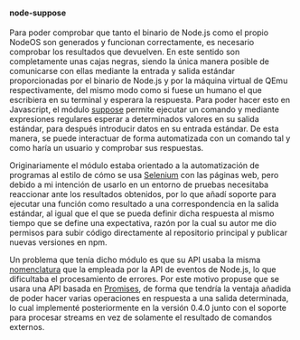 #### node-suppose

Para poder comprobar que tanto el binario de Node.js como el propio NodeOS son
generados y funcionan correctamente, es necesario comprobar los resultados que
devuelven. En este sentido son completamente unas cajas negras, siendo la única
manera posible de comunicarse con ellas mediante la entrada y salida estándar
proporcionadas por el binario de Node.js y por la máquina virtual de QEmu
respectivamente, del mismo modo como si fuese un humano el que escribiera en su
terminal y esperara la respuesta. Para poder hacer esto en Javascript, el módulo
[suppose](https://github.com/jprichardson/node-suppose) permite ejecutar un
comando y mediante expresiones regulares esperar a determinados valores en su
salida estándar, para después introducir datos en su entrada estándar. De esta
manera, se puede interactuar de forma automatizada con un comando tal y como
haría un usuario y comprobar sus respuestas.

Originariamente el módulo estaba orientado a la automatización de programas al
estilo de cómo se usa [Selenium](http://www.seleniumhq.org) con las páginas web,
pero debido a mi intención de usarlo en un entorno de pruebas necesitaba
reaccionar ante los resultados obtenidos, por lo que añadí soporte para ejecutar
una función como resultado a una correspondencia en la salida estándar, al igual
que el que se pueda definir dicha respuesta al mismo tiempo que se define una
expectativa, razón por la cual su autor me dio permisos para subir código
directamente al repositorio principal y publicar nuevas versiones en npm.

Un problema que tenía dicho módulo es que su API usaba la misma
[nomenclatura](https://github.com/jprichardson/node-suppose/issues/9#issuecomment-70378218)
que la empleada por la API de eventos de Node.js, lo que dificultaba el
procesamiento de errores. Por este motivo propuse que se usara una API basada en
[Promises](https://github.com/jprichardson/node-suppose/issues/9#issuecomment-147813472),
de forma que tendría la ventaja añadida de poder hacer varias operaciones en
respuesta a una salida determinada, lo cual implementé posteriormente en la
versión 0.4.0 junto con el soporte para procesar streams en vez de solamente el
resultado de comandos externos.
